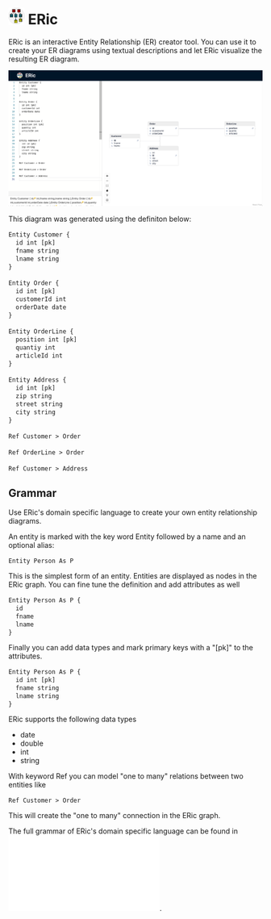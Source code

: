 # <img src="src/logo.png" alt="logo" width="32"/> ERic	

ERic is an interactive Entity Relationship (ER) creator tool. You can use it to create your ER diagrams using textual descriptions and let ERic visualize the resulting ER diagram.

![eric.png](eric.png)

This diagram was generated using the definiton below:

```
Entity Customer {
  id int [pk]
  fname string
  lname string
}

Entity Order {
  id int [pk]
  customerId int
  orderDate date
}

Entity OrderLine {
  position int [pk]
  quantiy int
  articleId int
}

Entity Address {
  id int [pk]
  zip string
  street string
  city string  
}

Ref Customer > Order

Ref OrderLine > Order

Ref Customer > Address
```

## Grammar

Use ERic's domain specific language to create your own entity relationship diagrams.

An entity is marked with the key word Entity followed by a name and an optional alias:

```
Entity Person As P
```

This is the simplest form of an entity. Entities are displayed as nodes in the ERic graph. You can fine tune the definition and add attributes as well

```
Entity Person As P {
  id
  fname
  lname
}
```

Finally you can add data types and mark primary keys with a "[pk]" to the attributes.

```
Entity Person As P {
  id int [pk]
  fname string
  lname string
}
```

ERic supports the following data types

- date
- double
- int
- string

With keyword Ref you can model "one to many" relations between two entities like

```
Ref Customer > Order
```

This will create the "one to many" connection in the ERic graph.

The full grammar of ERic's domain specific language can be found in ![here](src/Ohm.js).
